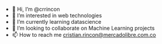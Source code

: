 - 👋 Hi, I’m @crrincon
- 👀 I’m interested in web technologies
- 🌱 I’m currently learning datascience
- 💞️ I’m looking to collaborate on Machine Learning projects
- 📫 How to reach me cristian.rincon@mercadolibre.com.co

<!---
crrincon/crrincon is a ✨ special ✨ repository because its `README.md` (this file) appears on your GitHub profile.
You can click the Preview link to take a look at your changes.
--->
